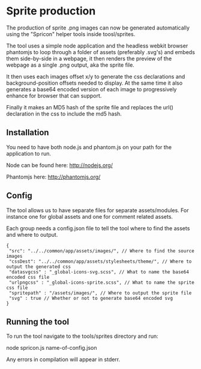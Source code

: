 # Sprite production

The production of sprite .png images can now be generated automatically using the "Spricon" helper tools inside toosl/sprites.

The tool uses a simple node application and the headless webkit browser phantomjs to loop through a folder of assets (preferably .svg's) and embeds them side-by-side in a webpage, it then renders the preview of the webpage as a single .png output, aka the sprite file.

It then uses each images offset x/y to generate the css declarations and background-position offsets needed to display. At the same time it also generates a base64 encoded version of each image to progressively enhance for browser that can support.

Finally it makes an MD5 hash of the sprite file and replaces the url() declaration in the css to include the md5 hash.


Installation
------------

You need to have both node.js and phantom.js on your path for the application to run.

Node can be found here:
http://nodejs.org/

Phantomjs here:
http://phantomjs.org/


Config
-------
The tool allows us to have separate files for separate assets/modules. For instance one for global assets and one for comment related assets.

Each group needs a config.json file to tell the tool where to find the assets and where to output.

```
{
 "src": "../../common/app/assets/images/", // Where to find the source images
 "cssDest": "../../common/app/assets/stylesheets/theme/", // Where to output the generated css
 "datasvgcss" : "_global-icons-svg.scss", // What to name the base64 encoded css file
 "urlpngcss" : "_global-icons-sprite.scss", // What to name the sprite css file
 "spritepath" : "/assets/images/", // Where to output the sprite file
 "svg" : true // Whether or not to generate base64 encoded svg
}
```

Running the tool
---------------

To run the tool navigate to the tools/sprites directory and run:

node spricon.js name-of-config.json

Any errors in compilation will appear in stderr.




